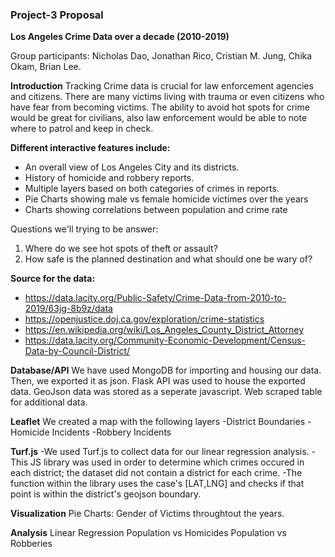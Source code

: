 ### Project-3 Proposal

<b>Los Angeles Crime Data over a decade (2010-2019)</b>

Group participants: Nicholas Dao, Jonathan Rico, Cristian M. Jung, Chika Okam, Brian Lee.

<b>Introduction</b>
Tracking Crime data is crucial for law enforcement agencies and citizens. There are many victims living with trauma or even citizens who have fear from becoming victims. The ability to avoid hot spots for crime would be great for civilians, also law enforcement would be able to note where to patrol and keep in check.

<b>Different interactive features include:</b>
- An overall view of Los Angeles City and its districts.
- History of homicide and robbery reports.
- Multiple layers based on both categories of crimes in reports.
- Pie Charts showing male vs female homicide victimes over the years
- Charts showing correlations between population and crime rate

Questions we'll trying to be answer:
1. Where do we see hot spots of theft or assault? 
2. How safe is the planned destination and what should one be wary of?

<b>Source for the data:</b>
- https://data.lacity.org/Public-Safety/Crime-Data-from-2010-to-2019/63jg-8b9z/data
- https://openjustice.doj.ca.gov/exploration/crime-statistics
- https://en.wikipedia.org/wiki/Los_Angeles_County_District_Attorney
- https://data.lacity.org/Community-Economic-Development/Census-Data-by-Council-District/

<b>Database/API</b>
We have used MongoDB for importing and housing our data. Then, we exported it as json.
Flask API was used to house the exported data.
GeoJson data was stored as a seperate javascript.
Web scraped table for additional data.

<b>Leaflet</b>
We created a map with the following layers
  -District Boundaries
  -Homicide Incidents
  -Robbery Incidents
  
 <b>Turf.js</b>
 -We used Turf.js to collect data for our linear regression analysis.
 -This JS library was used in order to determine which crimes occured in each district; the dataset did not contain a district for each crime.
 -The function within the library uses the case's [LAT,LNG] and checks if that point is within the district's geojson boundary.
 
 <b>Visualization</b>
 Pie Charts: Gender of Victims throughtout the years.
 
 <b>Analysis</b>
 Linear Regression
 Population vs Homicides
 Population vs Robberies
 
 
